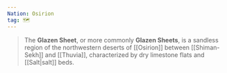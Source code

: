 ```yaml
---
Nation: Osirion
tag: 🗺️
---
```


> The **Glazen Sheet**, or more commonly **Glazen Sheets**, is a sandless region of the northwestern deserts of [[Osirion]] between [[Shiman-Sekh]] and [[Thuvia]], characterized by dry limestone flats and [[Salt|salt]] beds.








